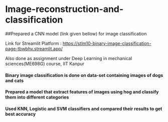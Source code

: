 # Image-reconstruction-and-classification
##Prepared a CNN model (link given bellow) for image classification

Link for Streamlit Platform : https://stlm10-binary-image-classification-page-tbwbhv.streamlit.app/

Also done as assignment under Deep Learning in mechanical sciences(ME698G) course, IIT Kanpur

#### Binary image classification is done on data-set containing images of dogs and cats
#### Prepared a model that extract features of images using hog and classify them into different categories
#### Used KNN, Logistic and SVM classifiers and compared their results to get best accuracy
